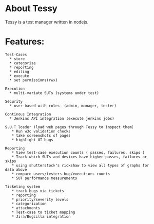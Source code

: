 About Tessy
===========

Tessy is a test manager written in nodejs.

Features:
=========
    Test-Cases
      * store 
      * categorize
      * reporting 
      * editing
      * execute 
      * set permissions(rwx)

    Execution
      * multi-variate SUTs (systems under test)
      
    Security 
      * user-based with roles  (admin, manager, tester)

    Continous Integration
      * Jenkins API integration (execute jenkins jobs)

    S.U.T loader (load web pages through Tessy to inspect them)
       * Run w3c validation checks
       * take screenshots of pages
       * highlight UI bugs

    Reporting
       * View test-case execution counts ( passes, failures, skips ) 
       * Track which SUTs and devices have higher passes, failures or skips
       * using shutterstock's rickshaw to view all types of graphs for data above
       * compare users/testers bug/executions counts
       * SUT performance measurements
       
    Ticketing system
       * track bugs via tickets
       * reporting
       * priority/severity levels
       * categorization
       * attachments
       * Test-case to ticket mapping
       * Jira/Bugzilla integration
